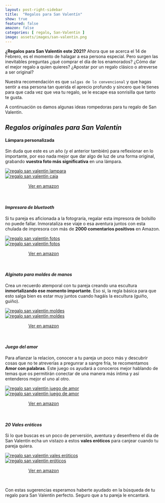 ```yaml
---
layout: post-right-sidebar
title:  "Regalos para San Valentín"
show: true
featured: false
amazon: false
categories: [ regalo, San-Valentin ]
image: assets/images/san-valentin.png
---
```

**¿Regalos para San Valentín este 2021?** Ahora que se acerca el 14 de Febrero, es el momento de halagar a esa persona especial. Pero surgen las inevitables preguntas ¿qué comprar el día de los enamorados? ¿Cómo dar el mejor regalo a quien quieres? ¿Apostar por un regalo clásico o atreverse a ser original?

Nuestra recomendación es que `salgas de lo convencional` y que hagas sentir a esa persona tan querida el aprecio profundo y sincero que le tienes para que cada vez que vea tu regalo, se le escape esa sonrisilla que tanto te gusta.

A continuación os damos algunas ideas rompedoras para tu regalo de San Valentín.

## _Regalos originales para San Valentín_

#### Lámpara personalizada

Sin duda que este es un año (y el anterior también) para reflexionar en lo importante, por eso nada mejor que dar algo de luz de una forma original, grabando **vuestra foto más significativa** en una lámpara.


<div class="row">
	<div class="col-6">
		<a href="https://amzn.to/3bVA05B" target="_blank">
			<img src="https://images-na.ssl-images-amazon.com/images/I/61RC6Ud7uxL._AC_SX569_.jpg" alt="regalo san valentin lampara">
		</a>
	</div>
	<div class="col-6">
		<a href="https://amzn.to/3bVA05B" target="_blank">
			<img src="https://images-na.ssl-images-amazon.com/images/I/51S-LRHzV5L._AC_SL1024_.jpg" alt="regalo san valentin caja">
		</a>
	</div>
	<div style="margin: auto; padding: 15px; width: 70%;">
		<a class="btn btn-primary btn-block amazon-btn" href="https://amzn.to/3bVA05B" target="_blank">
			<i class="fa fa-shopping-cart amazon-cart"></i>
			Ver en amazon
		</a>
	</div>
</div>
<br>

#### _Impresora de bluetooth_

Si tu pareja es aficionada a la fotograría, regalar esta impresora de bolsillo no puede fallar. Inmorataliza ese viaje o esa aventura juntos con esta chulada de impresora con más de **2000 comentarios positivos** en Amazon.

<div class="row">
	<div class="col-6">
		<a href="https://amzn.to/2XVsuiX" target="_blank">
			<img src="https://images-na.ssl-images-amazon.com/images/I/71UQIFIscEL._AC_SL1500_.jpg" alt="regalo san valentin fotos">
		</a>
	</div>
	<div class="col-6">
		<a href="https://amzn.to/2XVsuiX" target="_blank">
			<img src="https://images-na.ssl-images-amazon.com/images/I/71iKFXo7xKL._AC_SL1500_.jpg" alt="regalo san valentin fotos">
		</a>
	</div>
	<div style="margin: auto; padding: 15px; width: 70%;">
		<a class="btn btn-primary btn-block amazon-btn" href="https://amzn.to/2XVsuiX" target="_blank">
			<i class="fa fa-shopping-cart amazon-cart"></i>
			Ver en amazon
		</a>
	</div>
</div>
<br>


#### _Alginato para moldes de manos_

Crea un recuerdo atemporal con tu pareja creando una escultura **inmortalizando ese momento importante**. Eso si, la regla básica para que esto salga bien es estar muy juntos cuando hagáis la escultura (guiño, guiño).

<div class="row">
	<div class="col-6">
		<a href="https://amzn.to/3p45b2b" target="_blank">
			<img src="https://m.media-amazon.com/images/I/611Y-wgBCoL._AC_SL1500_.jpg" alt="regalo san valentin moldes">
		</a>
	</div>
	<div class="col-6">
		<a href="https://amzn.to/3p45b2b" target="_blank">
			<img src="https://m.media-amazon.com/images/I/712baqeUHNL._AC_SL1500_.jpg" alt="regalo san valentin moldes">
		</a>
	</div>
	<div style="margin: auto; padding: 15px; width: 70%;">
		<a class="btn btn-primary btn-block amazon-btn" href="https://amzn.to/3p45b2b" target="_blank">
			<i class="fa fa-shopping-cart amazon-cart"></i>
			Ver en amazon
		</a>
	</div>
</div>
<br>


#### _Juego del amor_

Para afianzar la relacion, conocer a tu pareja un poco más y descubrir cosas que no te atreverías a pregunrar a sangre fría, te recomentamos **Amor con palabras**. Este juego os ayudará a conoceros mejor hablando de temas que os permitirán conectar de una manera más í­ntima y así entenderos mejor el uno al otro.

<div class="row">
	<div class="col-6">
		<a href="https://amzn.to/2Ky4zTF" target="_blank">
			<img src="https://images-na.ssl-images-amazon.com/images/I/71g7c0nWDDL._AC_SL1500_.jpg" alt="regalo san valentin juego de amor">
		</a>
	</div>
	<div class="col-6">
		<a href="https://amzn.to/2Ky4zTF" target="_blank">
			<img src="https://images-na.ssl-images-amazon.com/images/I/81fMPygdlZL._AC_SL1500_.jpg" alt="regalo san valentin juego de amor">
		</a>
	</div>
	<div style="margin: auto; padding: 15px; width: 70%;">
		<a class="btn btn-primary btn-block amazon-btn" href="https://amzn.to/2Ky4zTF" target="_blank">
			<i class="fa fa-shopping-cart amazon-cart"></i>
			Ver en amazon
		</a>
	</div>
</div>
<br>


#### _20 Vales eróticos_

Si lo que buscas es un poco de perversión, aventura y desenfreno el dia de San Valentín echa un vistazo a estos **vales eróticos** para canjear cuando tu pareja quiera.

<div class="row">
	<div class="col-6">
		<a href="https://amzn.to/2XYZQ0k" target="_blank">
			<img src="https://images-na.ssl-images-amazon.com/images/I/81KMEdbr7gL._AC_SL1500_.jpg" alt="regalo san valentin vales eróticos">
		</a>
	</div>
	<div class="col-6">
		<a href="https://amzn.to/2XYZQ0k" target="_blank">
			<img src="https://images-na.ssl-images-amazon.com/images/I/81z41E5YxLL._AC_SL1500_.jpg" alt="regalo san valentin eróticos">
		</a>
	</div>
	<div style="margin: auto; padding: 15px; width: 70%;">
		<a class="btn btn-primary btn-block amazon-btn" href="https://amzn.to/2XYZQ0k" target="_blank">
			<i class="fa fa-shopping-cart amazon-cart"></i>
			Ver en amazon
		</a>
	</div>
</div>
<br>


Con estas sugerencias esperamos haberte ayudado en la búsqueda de tu regalo para San Valentín perfecto. Seguro que a tu pareja le encantará.